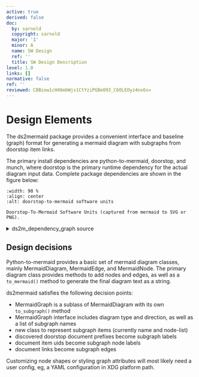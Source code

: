 ```yaml
---
active: true
derived: false
doc:
  by: sarnold
  copyright: sarnold
  major: '1'
  minor: A
  name: SW Design
  ref: ''
  title: SW Design Description
level: 1.0
links: []
normative: false
ref: ''
reviewed: CBBiow1cH46mbWjs1CtYziPGBe093_C6OLEOyz4nx6s=
---
```


# Design Elements

The ds2mermaid package provides a convenient interface and baseline
(graph) format for generating a mermaid diagram with subgraphs from
doorstop item links.

The primary install dependencies are python-to-mermaid, doorstop, and
munch, where doorstop is the primary runtime dependency for the actual
diagram input data. Complete package dependencies are shown in the
figure below:

```{figure} assets/ds2m_dependency_graph.svg
:width: 90 %
:align: center
:alt: doorstop-to-mermaid software units

Doorstop-To-Mermaid Software Units (captured from mermaid to SVG or PNG).
```


<details>
  <summary>ds2m_dependency_graph source</summary>
  ds2mermaid dependency graph showing primary software units.

```mermaid
  graph TB
    subgraph id1[ds2mermaid Dependencies]
      subgraph id2[Python Packages]
        A(ds2mermaid)
        B(python-to-mermaid)
        C(munch)
        D{doorstop}
      end
    end
    A ==> B & C & D
    D -.-> A
```
</details>

## Design decisions

Python-to-mermaid provides a basic set of mermaid diagram classes, mainly
MermaidDiagram, MermaidEdge, and MermaidNode. The primary diagram class
provides methods to add nodes and edges, as well as a ``to_mermaid()``
method to generate the final diagram text as a string.

ds2mermaid satisfies the following decision points:

* MermaidGraph is a sublass of MermaidDiagram with its own ``to_subgraph()``
  method
* MermaidGraph interface includes diagram type and direction, as well as
  a list of subgraph names
* new class to represent subgraph items (currently name and node-list)
* discovered doorstop document prefixes become subgraph labels
* document item uids become subgraph node labels
* document links become subgraph edges

Customizing node shapes or styling graph attributes will most likely need
a user config, eg, a YAML configuration in XDG platform path.